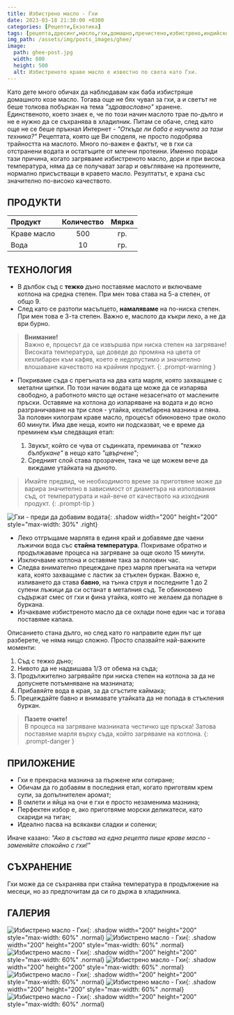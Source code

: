 ```yaml
---
title: Избистрено масло - Гхи
date: 2023-03-18 21:30:00 +0300
categories: [Рецепти,Екзотика]
tags: [рецепта,дресинг,масло,гхи,домашно,пречистено,избистрено,индийско]   # TAG names should always be lowercase
img_path: /assets/img/posts_images/ghee/
image:
  path: ghee-post.jpg
  width: 800
  height: 500
  alt: Избистреното краве масло е известно по света като Гхи.
---
```


Като дете много обичах да наблюдавам как баба избистряше домашното козе масло. Тогава още не бях чувал за гхи, а и светът не беше толкова побъркан на тема *"здравословно"* хранене. Единственото, което знаех е, че по този начин маслото трае по-дълго и не е нужно да се съхранява в хладилник. Питам се обаче, след като oще не се беше пръкнал Интернет - *"Откъде ли баба е научила за тази техника?"*
Рецептата, която ще Ви споделя, не просто подобрява трайността на маслото. Много по-важен е фактът, че в гхи са отстранени водата и остатъците от млечни протеини. Именно поради тази причина, когато загряваме избистреното масло, дори и при висока температура, няма да се получават загар и овъгляване на протеините, нормално присъстващи в кравето масло. Резултатът, е храна със значително по-високо качеството.

## **ПРОДУКТИ**

| Продукт                    |Количество  |Мярка   |
|:---------------------------|:----------:|:------:|
|Краве масло                 |500         |гр.     |
|Вода                        |10          |гр.     |

## **ТЕХНОЛОГИЯ**

- В дълбок съд с **тежко** дъно поставяме маслото и включваме котлона на средна степен. При мен това става на 5-а степен, от общо 9.
- След като се разтопи масълцето, **намаляваме** на по-ниска степен. При мен това е 3-та степен. Важно е, маслото да къкри леко, а не да ври бурно.

> **Внимание!** <br>
> Важно е, процесът да се извършва при ниска степен на загряване! <br>
> Високата температура, ще доведе до промяна на цвета от кехлибарен към кафяв, което е недопустимо и значително влошаване качеството на крайния продукт.
{: .prompt-warning }

- Покриваме съда с прегъната на два ката марля, която захващаме с метални щипки. По този начин водата ще може да се изпарява свободно, а работното място ще остане незасегнато от маслените пръски. Оставяме на котлона до изпаряване на водата и до ясно разграничаване на три слоя - утайка, кехлибарена мазнина и пяна. За половин килограм краве масло, процесът обикновено трае около 60 минути. Има две неща, които ни подсказват, че е време да преминем към следващия етап:

  1. Звукът, който се чува от съдинката, преминава от *"тежко бълбукане"* в нещо като *"цвърчене"*;
  2. Средният слой става прозрачен, така че ще можем вече да виждаме утайката на дъното.

> Имайте предвид, че необходимото време за приготвяне може да варира значително в зависимост от диаметъра на използвания съд, от температурата и най-вече от качеството на изходния продукт.
{: .prompt-tip }

![Гхи - преди да добавим водата](ghee-04.jpg){: .shadow width="200" height="200" style="max-width: 30%" .right}

- Леко отгръщаме марлята в единя край и добавяме две чаени лъжички вода със **стайна температура**. Покриваме обратно и продължаваме процеса на загряване за още около 15 минути.
- Изключваме котлона и оставяме така за половин час.
- Следва внимателно прецеждане през марля прегъната на четири ката, която захващаме с ластик за стъклен буркан. Важно е, изливането да става **бавно**, на тънка струя и последните 1 до 2 супени лъжици да си останат в металния съд. Те обикновено съдържат смес от гхи и фина утайка, която не желаем да попадне в буркана.
- Изчакваме избистреното масло да се охлади поне един час и тогава поставяме капака.

Описанието стана дълго, но след като го направите един път ще разберете, че няма нищо сложно. Просто спазвайте най-важните моменти:

1. Съд с тежко дъно;
2. Нивото да не надвишава 1/3 от обема на съда;
3. Продължително загрявайте при ниска степен на котлона за да не допуснете потъмняване на мазнината;
4. Прибавяйте вода в края, за да сгъстите каймака;
5. Прецеждайте бавно и внимавате утайката да не попада в стъкления буркан.

> **Пазете очите!**<br>
> В процеса на загряване мазнината честичко ще пръска! Затова поставяме марля върху съда, който загряваме на котлона.
{: .prompt-danger }

## **ПРИЛОЖЕНИЕ**

- Гхи е прекрасна мазнина за пържене или сотиране;
- Обичам да го добавям в последния етап, когато приготвям крем супи, за допълнителен аромат;
- В омлети и яйца на очи е гхи е просто незаменима мазнина;
- Перфектен избор е, ако приготвяме морски деликатеси, като скариди на тиган;
- Идеално пасва на всякакви сладки и соленки;

Иначе казано: *"Ако в състава на една рецепта пише краве масло - заменяйте спокойно с гхи!"*

## **СЪХРАНЕНИЕ**

Гхи може да се съхранява при стайна температура в продължение на месеци, но аз предпочитам да си го държа в хладилника.

## **ГАЛЕРИЯ**

![Избистрено масло - Гхи](ghee-01.jpg){: .shadow width="200" height="200" style="max-width: 60%" .normal}
![Избистрено масло - Гхи](ghee-02.jpg){: .shadow width="200" height="200" style="max-width: 60%" .normal}
![Избистрено масло - Гхи](ghee-03.jpg){: .shadow width="200" height="200" style="max-width: 60%" .normal}
![Избистрено масло - Гхи](ghee-04.jpg){: .shadow width="200" height="200" style="max-width: 60%" .normal}
![Избистрено масло - Гхи](ghee-05.jpg){: .shadow width="200" height="200" style="max-width: 60%" .normal}
![Избистрено масло - Гхи](ghee-06.jpg){: .shadow width="200" height="200" style="max-width: 60%" .normal}
![Избистрено масло - Гхи](ghee-post-a.jpg){: .shadow width="200" height="200" style="max-width: 60%" .normal}
